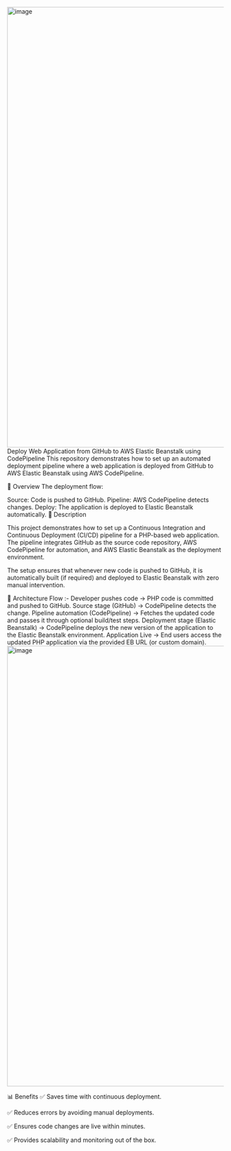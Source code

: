 <img width="1536" height="1024" alt="image" src="https://github.com/user-attachments/assets/1a2e8a19-30cf-447f-bbfc-c0d92663fbd8" />Deploy Web Application from GitHub to AWS Elastic Beanstalk using CodePipeline
This repository demonstrates how to set up an automated deployment pipeline where a web application is deployed from GitHub to AWS Elastic Beanstalk using AWS CodePipeline.

📌 Overview
The deployment flow:

Source: Code is pushed to GitHub.
Pipeline: AWS CodePipeline detects changes.
Deploy: The application is deployed to Elastic Beanstalk automatically.
📖 Description

This project demonstrates how to set up a Continuous Integration and Continuous Deployment (CI/CD) pipeline for a PHP-based web application. The pipeline integrates GitHub as the source code repository, AWS CodePipeline for automation, and AWS Elastic Beanstalk as the deployment environment.

The setup ensures that whenever new code is pushed to GitHub, it is automatically built (if required) and deployed to Elastic Beanstalk with zero manual intervention.

📌 Architecture Flow :-
Developer pushes code → PHP code is committed and pushed to GitHub.
Source stage (GitHub) → CodePipeline detects the change.
Pipeline automation (CodePipeline) → Fetches the updated code and passes it through optional build/test steps.
Deployment stage (Elastic Beanstalk) → CodePipeline deploys the new version of the application to the Elastic Beanstalk environment.
Application Live → End users access the updated PHP application via the provided EB URL (or custom domain). 
<img width="1536" height="1024" alt="image" src="https://github.com/user-attachments/assets/69597e94-f6c2-491e-b8a0-05f2131139d5" />

📊 Benefits
✅ Saves time with continuous deployment.

✅ Reduces errors by avoiding manual deployments.

✅ Ensures code changes are live within minutes.

✅ Provides scalability and monitoring out of the box.
